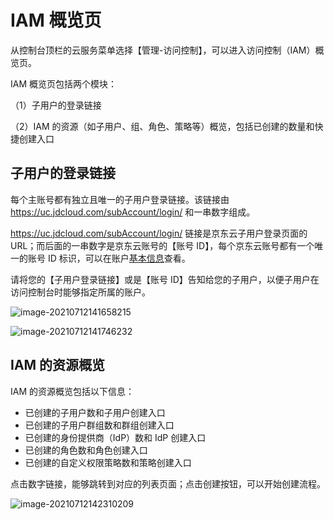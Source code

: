 # IAM 概览页

从控制台顶栏的云服务菜单选择【管理-访问控制】，可以进入访问控制（IAM）概览页。

IAM 概览页包括两个模块：

（1）子用户的登录链接

（2）IAM 的资源（如子用户、组、角色、策略等）概览，包括已创建的数量和快捷创建入口

## 子用户的登录链接

每个主账号都有独立且唯一的子用户登录链接。该链接由 https://uc.jdcloud.com/subAccount/login/ 和一串数字组成。

https://uc.jdcloud.com/subAccount/login/ 链接是京东云子用户登录页面的URL；而后面的一串数字是京东云账号的【账号 ID】，每个京东云账号都有一个唯一的账号 ID 标识，可以在账户[基本信息](https://uc.jdcloud.com/account/basic-info)查看。

请将您的【子用户登录链接】或是【账号 ID】告知给您的子用户，以便子用户在访问控制台时能够指定所属的账户。

![image-20210712141658215](C:\Users\xialiwen\AppData\Roaming\Typora\typora-user-images\image-20210712141658215.png)

![image-20210712141746232](C:\Users\xialiwen\AppData\Roaming\Typora\typora-user-images\image-20210712141746232.png)

## IAM 的资源概览

IAM 的资源概览包括以下信息：

- 已创建的子用户数和子用户创建入口
- 已创建的子用户群组数和群组创建入口
- 已创建的身份提供商（IdP）数和 IdP 创建入口
- 已创建的角色数和角色创建入口
- 已创建的自定义权限策略数和策略创建入口

点击数字链接，能够跳转到对应的列表页面；点击创建按钮，可以开始创建流程。

![image-20210712142310209](C:\Users\xialiwen\AppData\Roaming\Typora\typora-user-images\image-20210712142310209.png)

